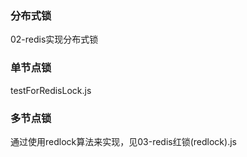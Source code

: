 ### 分布式锁
  02-redis实现分布式锁
### 单节点锁
  testForRedisLock.js
### 多节点锁
  通过使用redlock算法来实现，见03-redis红锁(redlock).js
